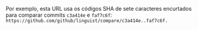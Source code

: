 Por exemplo, esta URL usa os códigos SHA de sete caracteres encurtados para comparar commits `c3a414e` e `faf7c6f`: `https://github.com/github/linguist/compare/c3a414e..faf7c6f.`
